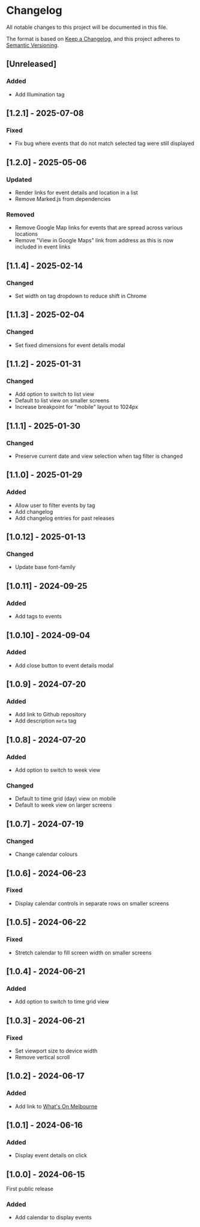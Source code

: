 # Changelog

All notable changes to this project will be documented in this file.

The format is based on [Keep a Changelog](https://keepachangelog.com/en/1.0.0/),
and this project adheres to [Semantic Versioning](https://semver.org/spec/v2.0.0.html).

## [Unreleased]

### Added

- Add Illumination tag

## [1.2.1] - 2025-07-08

### Fixed

- Fix bug where events that do not match selected tag were still displayed

## [1.2.0] - 2025-05-06

### Updated

- Render links for event details and location in a list
- Remove Marked.js from dependencies

### Removed

- Remove Google Map links for events that are spread across various locations
- Remove "View in Google Maps" link from address as this is now included in event links

## [1.1.4] - 2025-02-14

### Changed

- Set width on tag dropdown to reduce shift in Chrome

## [1.1.3] - 2025-02-04

### Changed

- Set fixed dimensions for event details modal

## [1.1.2] - 2025-01-31

### Changed

- Add option to switch to list view
- Default to list view on smaller screens
- Increase breakpoint for "mobile" layout to 1024px

## [1.1.1] - 2025-01-30

### Changed

- Preserve current date and view selection when tag filter is changed

## [1.1.0] - 2025-01-29

### Added

- Allow user to filter events by tag
- Add changelog
- Add changelog entries for past releases

## [1.0.12] - 2025-01-13

### Changed

- Update base font-family

## [1.0.11] - 2024-09-25

### Added

- Add tags to events

## [1.0.10] - 2024-09-04

### Added

- Add close button to event details modal

## [1.0.9] - 2024-07-20

### Added

- Add link to Github repository
- Add description `meta` tag

## [1.0.8] - 2024-07-20

### Added

- Add option to switch to week view

### Changed

- Default to time grid (day) view on mobile
- Default to week view on larger screens

## [1.0.7] - 2024-07-19

### Changed

- Change calendar colours

## [1.0.6] - 2024-06-23

### Fixed

- Display calendar controls in separate rows on smaller screens

## [1.0.5] - 2024-06-22

### Fixed

- Stretch calendar to fill screen width on smaller screens

## [1.0.4] - 2024-06-21

### Added

- Add option to switch to time grid view

## [1.0.3] - 2024-06-21

### Fixed

- Set viewport size to device width
- Remove vertical scroll

## [1.0.2] - 2024-06-17

### Added

- Add link to [What's On Melbourne](https://whatson.melbourne.vic.gov.au)

## [1.0.1] - 2024-06-16

### Added

- Display event details on click

## [1.0.0] - 2024-06-15

First public release

### Added

- Add calendar to display events
